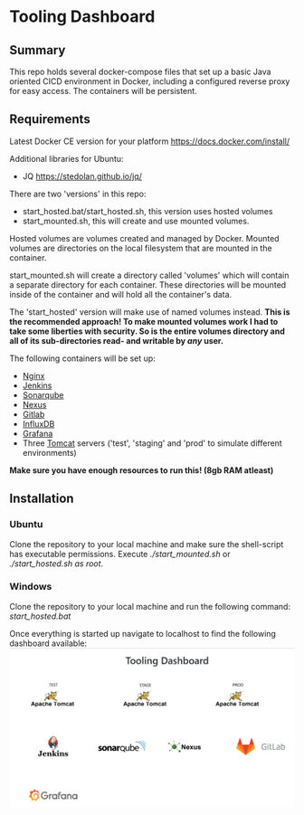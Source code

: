 # Tooling Dashboard

## Summary
This repo holds several docker-compose files that set up a basic Java oriented CICD environment in Docker, including a configured reverse proxy for easy access.
The containers will be persistent.

## Requirements
Latest Docker CE version for your platform https://docs.docker.com/install/

Additional libraries for Ubuntu:
* JQ https://stedolan.github.io/jq/


There are two 'versions' in this repo:

* start_hosted.bat/start_hosted.sh, this version uses hosted volumes 
* start_mounted.sh, this will create and use mounted volumes.

Hosted volumes are volumes created and managed by Docker. Mounted volumes are directories on the local filesystem that are mounted in the container.

start_mounted.sh will create a directory called 'volumes' which will contain a separate directory for each container.
These directories will be mounted inside of the container and will hold all the container's data.

The 'start_hosted' version will make use of named volumes instead.
**This is the recommended approach! To make mounted volumes work I had to take some liberties with security. So is the entire volumes directory and all of its sub-directories read- and writable by *any* user.** 

The following containers will be set up:
* [Nginx](https://hub.docker.com/_/nginx)
* [Jenkins](https://github.com/jenkinsci/docker/blob/master/README.md)
* [Sonarqube](https://hub.docker.com/_/sonarqube)
* [Nexus](https://hub.docker.com/r/sonatype/nexus3/)
* [Gitlab](https://docs.gitlab.com/omnibus/docker/)
* [InfluxDB](https://hub.docker.com/_/influxdb)
* [Grafana](https://hub.docker.com/r/grafana/grafana/)
* Three [Tomcat](https://hub.docker.com/_/tomcat) servers ('test', 'staging' and 'prod' to simulate different environments)

**Make sure you have enough resources to run this! (8gb RAM atleast)**

## Installation
### Ubuntu
Clone the repository to your local machine and make sure the shell-script has executable permissions.
Execute *./start_mounted.sh* or *./start_hosted.sh as root*.

### Windows
Clone the repository to your local machine and run the following command:
*start_hosted.bat*

Once everything is started up navigate to localhost to find the following dashboard available:
![Dashboard](/dashboard.jpg)




